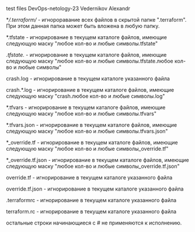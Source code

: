 test files 
DevOps-netology-23
Vedernikov Alexandr

**/.terraform/* - игнороравание всех файлов в скрытой папке ".terraform". При этом данная 
папка может быть вложена в любую папку.

*.tfstate - игнорирование в текущем каталоге файлов, имеющие следующую маску
"любое кол-во и любые символы.tfstate"

*.tfstate.* - игнорирование в текущем каталоге файлов, имеющие следующую маску
"любое кол-во и любые символы.tfstate.любое кол-во и любые символы"

crash.log - игнорирование в текущем каталоге указанного файла

crash.*.log - игнорирование в текущем каталоге файлов, имеющие следующую маску
"crash.любое кол-во и любые символы.log"

*.tfvars - игнорирование в текущем каталоге файлов, имеющие следующую маску
"любое кол-во и любые символы.tfvars"

*.tfvars.json - игнорирование в текущем каталоге файлов, имеющие следующую маску
"любое кол-во и любые символы.tfvars.json"

*_override.tf - игнорирование в текущем каталоге файлов, имеющие следующую маску
"любое кол-во и любые символы_override.tf"

*_override.tf.json - игнорирование в текущем каталоге файлов, имеющие следующую маску
"любое кол-во и любые символы_override.tf.json"

override.tf - игнорирование в текущем каталоге указанного файла

override.tf.json - игнорирование в текущем каталоге указанного файла

.terraformrc - игнорирование в текущем каталоге указанного файла

terraform.rc - игнорирование в текущем каталоге указанного файла

остальные строки начинающиеся с # не применяются к исполнению.